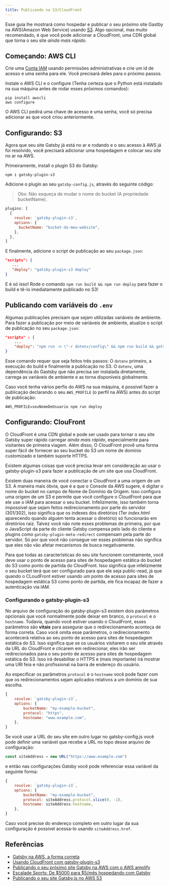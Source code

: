 ```yaml
---
title: Publicando no S3/Cloudfront
---
```


Esse guia lhe mostrará como hospedar e publicar o seu próximo site Gastby na AWS(Amazon Web Service) usando [S3](https://aws.amazon.com/s3/).
Algo opcional, mas muito recomendado, é que você pode adicionar a CloudFront, uma CDN global que torna o seu site _ainda mais rápido_.

## Começando: AWS CLI

Crie uma [Conta IAM](https://console.aws.amazon.com/iam/home?#) usando permissões administrativas e crie um id de acesso e uma senha para ele.
Você precisará deles para o próximo passos.

Instale o AWS CLI e o configure (Tenha certeza que o Python está instalado na sua máquina antes de rodar esses próximos comandos):

```shell
pip install awscli
aws configure
```

O AWS CLI pedirá uma chave de acesso e uma senha, você só precisa adicionar as que você criou anteriormente.

## Configurando: S3

Agora que seu site Gatsby já está no ar e rodando e o seu acesso à AWS já foi resolvido, você precisará adicionar uma hospedagem e colocar seu site no ar na AWS.

Primeiramente, install o plugin S3 do Gatsby:

```shell
npm i gatsby-plugin-s3
```

Adicione o plugin ao seu `gatsby-config.js`, através do seguinte código: 

> Obs: Não esqueça de mudar o nome do bucket (A propriedade bucketName). 

```javascript:title=gatsby-config.js
plugins: [
  {
    resolve: `gatsby-plugin-s3`,
    options: {
      bucketName: "bucket-do-meu-website",
    },
  },
]
```
E finalmente, adicione o script de publicação ao seu `package.json`:

```json:title=package.json
"scripts": {
   ...
   "deploy": "gatsby-plugin-s3 deploy"
}
```

E é só isso!
Rode o comando `npm run build && npm run deploy` para fazer o build e tê-lo imediatamente publicado no S3!

## Publicando com variáveis do `.env`

Algumas publicações precisam que sejam utilizadas variáveis de ambiente. Para fazer a publicação por meio de variáveis 
de ambiente, atualize o script de publicação no seu `package.json`:

```json:title=package.json
"scripts" : {
    ...
    "deploy": "npm run -n \"-r dotenv/config\" && npm run build && gatsby-plugin-s3 deploy"
}
```

Esse comando requer que seja feitos três passos: O `dotenv` primeiro, a execução do build e finalmente a publicação no S3. O `dotenv`, uma dependência do Gastsby que não precisa ser instalada diretamente, carrega as variáveis de ambiente e as torna disponíveis globalmente.

Caso você tenha vários perfis do AWS na sua máquina, é possível fazer a publicação declarando o seu `AWS_PROFILE` (o perfil na AWS) antes do script de publicação:

```shell
AWS_PROFILE=seuNomeDeUsuario npm run deploy
```

## Configurando: ClouFront

O CloudFront é uma CDN global e pode ser usado para tornar o seu site Gatsby super rápido carregar _ainda mais rápido_, especialmente para visitantes de primeira viagem. Além disso, O CloudFront provê uma forma super fácil de fornecer ao seu bucket do S3 um nome de domínio customizado e também suporte HTTPS.
 
Existem algumas coisas que você precisa levar em consideração ao usar o gatsby-plugin-s3 para fazer a publicação de um site que usa CloudFront. 

Existem duas maneira de você conectar o CloudFront a uma origem de um S3. A maneira mais óbvia, que é a que o Console da AWS sugere, é digitar o nome do bucket no campo de Nome de Domínio da Origem. Isso configura uma origem de um S3 e permite que você configure o CloudFront para que ele use o IAM para acessar o seu bucket. Infelizmente, isso também torna impossível que sejam feitos redirecionamento por parte do servidor (301/302), isso significa que os indexes dos diretórios (Ter _index.html_ aparecendo quando alguém tenta acessar o diretório) só funcionarão em diretórios raiz. Talvez você não note esses problemas de primeira, por que o JavaScript da parte do cliente Gatsby compensa pelo lado do cliente e plugins como `gatsby-plugin-meta-redirect` compensam pela parte do servidor. Só por que você não consegue ver esses problemas não significa que eles não vão afetar mecanismos de busca negativamente.

Para que todas as características do seu site funcionem corretamente, você deve usar o ponto de acesso para sites de hospedagem estática do bucket do S3 como ponto de partida do CloudFront. Isso significa que infelizmente o seu bucket terá que ser configurado para que ele seja public-read, já que quando o CLoudFront estiver usando um ponto de acesso para sites de hospedagem estática S3 como ponto de partida, ele fica incapaz de fazer a autenticação via IAM.

### Configurando o gatsby-plugin-s3

No arquivo de configuração do gatsby-plugin-s3 existem dois parâmetros opcionais que você normalmente pode deixar em branco, o `protocol` e o `hostname`. Todavia, quando você estiver usando o CloudFront, esses parâmetros são **vitais** para assegurar que o redirecionamento aconteça de forma correta. Caso você omita esse parâmetros, o redirecionamento acontecerá relativa ao seu ponto de acesso para sites de hospedagem estática do S3. Isso significa que se os usuários visitarem o seu site através da URL do CloudFront e clicarem em redirecionar, eles irão ser redirecionados para o seu ponto de acesso para sites de hospedagem estática do S3. Isso irá desabilitar o HTTPS e (mais importante) irá mostrar uma URl feia e não profissional na barra de endereço do usuário.

Ao especificar os parâmetros `protocol` e o `hostname` você pode fazer com que os redirecionamentos sejam aplicados relativos a um domínio de sua escolha. 

```javascript:title=gatsby-config.js
{
    resolve: `gatsby-plugin-s3`,
    options: {
        bucketName: "my-example-bucket",
        protocol: "https",
        hostname: "www.example.com",
    },
}
```

Se você usar a URL do seu site em outro lugar no gatsby-config.js você pode definir uma variável que recebe a URL no topo desse arquivo de configuração:

```javascript:title=gatsby-config.js
const siteAddress = new URL("https://www.example.com")
```

e então nas configurações Gatsby você pode referenciar essa variável da seguinte forma:

```javascript:title=gatsby-config.js
{
    resolve: `gatsby-plugin-s3`,
    options: {
        bucketName: "my-example-bucket",
        protocol: siteAddress.protocol.slice(0, -1),
        hostname: siteAddress.hostname,
    },
}
```

Caso você precise do endereço completo em outro lugar da sua configuração é possível acessa-lo usando `siteAddress.href`.

## Referências

- [Gatsby na AWS, a forma correta](https://blog.joshwalsh.me/aws-gatsby/)
- [Usando CloudFront com gatsby-plugin-s3](https://github.com/jariz/gatsby-plugin-s3/blob/master/recipes/with-cloudfront.md)
- [Publicando o seu próximo site Gatsby na AWS com o AWS amplify](/blog/2018-08-24-gatsby-aws-hosting/)
- [Escalade Sports: De $5000 para \$5/mês hospedando com Gatsby](/blog/2018-06-14-escalade-sports-from-5000-to-5-in-hosting/)
- [Publicando o seu site Gatsby.js no AWS S3](https://benenewton.com/deploy-your-gatsby-js-site-to-aws-s-3)